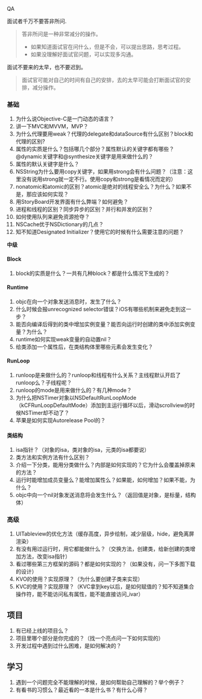 QA

面试者千万不要答非所问.

> 答非所问是一种非常减分的操作。
>
> * 如果知道面试官在问什么，但是不会，可以提出思路，思考过程。
> * 如果没理解好面试官问题，可以实现多沟通。



面试不要来的太早，也不要迟到。

> 面试官可能对自己的时间有自己的安排，去的太早可能会打断面试官的安排，减分操作。



### **基础**    



1. 为什么说Objective-C是一门动态的语言？
2. 讲一下MVC和MVVM，MVP？
3. 为什么代理要用weak？代理的delegate和dataSource有什么区别？block和代理的区别?
4. 属性的实质是什么？包括哪几个部分？属性默认的关键字都有哪些？@dynamic关键字和@synthesize关键字是用来做什么的？
5. 属性的默认关键字是什么？
6. NSString为什么要用copy关键字，如果用strong会有什么问题？（注意：这里没有说用strong就一定不行。使用copy和strong是看情况而定的）
7. nonatomic和atomic的区别？atomic是绝对的线程安全么？为什么？如果不是，那应该如何实现？
8. 用StoryBoard开发界面有什么弊端？如何避免？
9. 进程和线程的区别？同步异步的区别？并行和并发的区别？
10. 如何使用队列来避免资源抢夺？
11. NSCache优于NSDictionary的几点？
12. 知不知道Designated Initializer？使用它的时候有什么需要注意的问题？

**中级**

#### **Block**



1. block的实质是什么？一共有几种block？都是什么情况下生成的？

#### 

#### **Runtime**



1. objc在向一个对象发送消息时，发生了什么？
2. 什么时候会报unrecognized selector错误？iOS有哪些机制来避免走到这一步？
3. 能否向编译后得到的类中增加实例变量？能否向运行时创建的类中添加实例变量？为什么？
4. runtime如何实现weak变量的自动置nil？
5. 给类添加一个属性后，在类结构体里哪些元素会发生变化？

#### 

#### **RunLoop**



1. runloop是来做什么的？runloop和线程有什么关系？主线程默认开启了runloop么？子线程呢？
2. runloop的mode是用来做什么的？有几种mode？
3. 为什么把NSTimer对象以NSDefaultRunLoopMode（kCFRunLoopDefaultMode）添加到主运行循环以后，滑动scrollview的时候NSTimer却不动了？
4. 苹果是如何实现Autorelease Pool的？

#### 

#### **类结构**



1. isa指针？（对象的isa，类对象的isa，元类的isa都要说）
2. 类方法和实例方法有什么区别？
3. 介绍一下分类，能用分类做什么？内部是如何实现的？它为什么会覆盖掉原来的方法？
4. 运行时能增加成员变量么？能增加属性么？如果能，如何增加？如果不能，为什么？
5. objc中向一个nil对象发送消息将会发生什么？（返回值是对象，是标量，结构体）

### 

### **高级**



1. UITableview的优化方法（缓存高度，异步绘制，减少层级，hide，避免离屏渲染）
2. 有没有用过运行时，用它都能做什么？（交换方法，创建类，给新创建的类增加方法，改变isa指针）
3. 看过哪些第三方框架的源码？都是如何实现的？（如果没有，问一下多图下载的设计）
4. KVO的使用？实现原理？（为什么要创建子类来实现）
5. KVC的使用？实现原理？（KVC拿到key以后，是如何赋值的？知不知道集合操作符，能不能访问私有属性，能不能直接访问_ivar）

## 

## **项目**



1. 有已经上线的项目么？
2. 项目里哪个部分是你完成的？（找一个亮点问一下如何实现的）
3. 开发过程中遇到过什么困难，是如何解决的？

## 

## **学习**



1. 遇到一个问题完全不能理解的时候，是如何帮助自己理解的？举个例子？
2. 有看书的习惯么？最近看的一本是什么书？有什么心得？